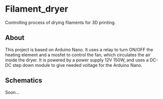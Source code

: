 # Filament_dryer

Controlling process of drying filaments for 3D printing.

## About

This project is based on Arduino Nano. It uses a relay to turn ON/OFF the heating element and a mosfet to control the fan, which circulates the air inside the dryer.
It is powered by a power supply 12V 150W, and uses a DC-DC step down module to give needed voltage for the Arduino Nano. 

## Schematics

Soon...
